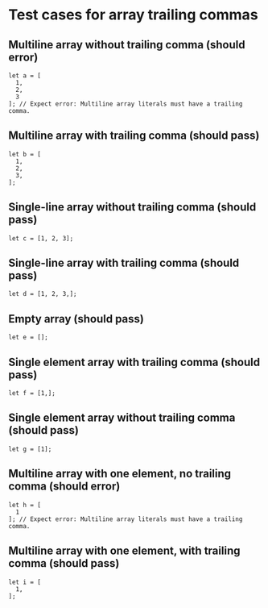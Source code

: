 # Test cases for array trailing commas

## Multiline array without trailing comma (should error)

```manuscript
let a = [
  1,
  2,
  3
]; // Expect error: Multiline array literals must have a trailing comma.
```

## Multiline array with trailing comma (should pass)

```manuscript
let b = [
  1,
  2,
  3,
];
```

## Single-line array without trailing comma (should pass)

```manuscript
let c = [1, 2, 3];
```

## Single-line array with trailing comma (should pass)

```manuscript
let d = [1, 2, 3,];
```

## Empty array (should pass)

```manuscript
let e = [];
```

## Single element array with trailing comma (should pass)

```manuscript
let f = [1,];
```

## Single element array without trailing comma (should pass)

```manuscript
let g = [1];
```

## Multiline array with one element, no trailing comma (should error)
```manuscript
let h = [
  1
]; // Expect error: Multiline array literals must have a trailing comma.
```

## Multiline array with one element, with trailing comma (should pass)
```manuscript
let i = [
  1,
];
```
